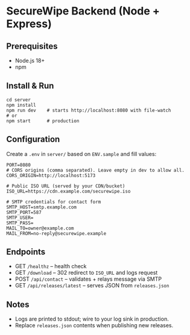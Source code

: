# SecureWipe Backend (Node + Express)

## Prerequisites
- Node.js 18+
- npm

## Install & Run
```
cd server
npm install
npm run dev    # starts http://localhost:8080 with file-watch
# or
npm start      # production
```

## Configuration
Create a `.env` in `server/` based on `ENV.sample` and fill values:

```
PORT=8080
# CORS origins (comma separated). Leave empty in dev to allow all.
CORS_ORIGIN=http://localhost:5173

# Public ISO URL (served by your CDN/bucket)
ISO_URL=https://cdn.example.com/securewipe.iso

# SMTP credentials for contact form
SMTP_HOST=smtp.example.com
SMTP_PORT=587
SMTP_USER=
SMTP_PASS=
MAIL_TO=owner@example.com
MAIL_FROM=no-reply@securewipe.example
```

## Endpoints
- GET `/healthz` – health check
- GET `/download` – 302 redirect to `ISO_URL` and logs request
- POST `/api/contact` – validates + relays message via SMTP
- GET `/api/releases/latest` – serves JSON from `releases.json`

## Notes
- Logs are printed to stdout; wire to your log sink in production.
- Replace `releases.json` contents when publishing new releases.
